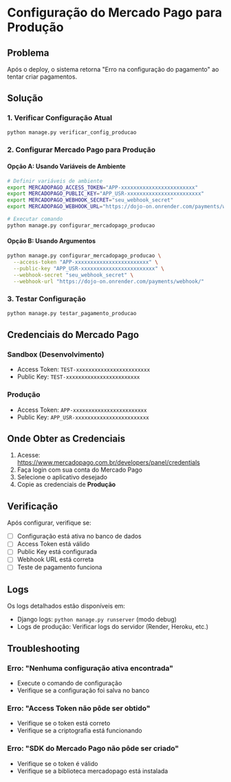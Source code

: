 # Configuração do Mercado Pago para Produção

## Problema
Após o deploy, o sistema retorna "Erro na configuração do pagamento" ao tentar criar pagamentos.

## Solução

### 1. Verificar Configuração Atual
```bash
python manage.py verificar_config_producao
```

### 2. Configurar Mercado Pago para Produção

#### Opção A: Usando Variáveis de Ambiente
```bash
# Definir variáveis de ambiente
export MERCADOPAGO_ACCESS_TOKEN="APP-xxxxxxxxxxxxxxxxxxxxxxxx"
export MERCADOPAGO_PUBLIC_KEY="APP_USR-xxxxxxxxxxxxxxxxxxxxxxxx"
export MERCADOPAGO_WEBHOOK_SECRET="seu_webhook_secret"
export MERCADOPAGO_WEBHOOK_URL="https://dojo-on.onrender.com/payments/webhook/"

# Executar comando
python manage.py configurar_mercadopago_producao
```

#### Opção B: Usando Argumentos
```bash
python manage.py configurar_mercadopago_producao \
  --access-token "APP-xxxxxxxxxxxxxxxxxxxxxxxx" \
  --public-key "APP_USR-xxxxxxxxxxxxxxxxxxxxxxxx" \
  --webhook-secret "seu_webhook_secret" \
  --webhook-url "https://dojo-on.onrender.com/payments/webhook/"
```

### 3. Testar Configuração
```bash
python manage.py testar_pagamento_producao
```

## Credenciais do Mercado Pago

### Sandbox (Desenvolvimento)
- Access Token: `TEST-xxxxxxxxxxxxxxxxxxxxxxxx`
- Public Key: `TEST-xxxxxxxxxxxxxxxxxxxxxxxx`

### Produção
- Access Token: `APP-xxxxxxxxxxxxxxxxxxxxxxxx`
- Public Key: `APP_USR-xxxxxxxxxxxxxxxxxxxxxxxx`

## Onde Obter as Credenciais

1. Acesse: https://www.mercadopago.com.br/developers/panel/credentials
2. Faça login com sua conta do Mercado Pago
3. Selecione o aplicativo desejado
4. Copie as credenciais de **Produção**

## Verificação

Após configurar, verifique se:
- [ ] Configuração está ativa no banco de dados
- [ ] Access Token está válido
- [ ] Public Key está configurada
- [ ] Webhook URL está correta
- [ ] Teste de pagamento funciona

## Logs

Os logs detalhados estão disponíveis em:
- Django logs: `python manage.py runserver` (modo debug)
- Logs de produção: Verificar logs do servidor (Render, Heroku, etc.)

## Troubleshooting

### Erro: "Nenhuma configuração ativa encontrada"
- Execute o comando de configuração
- Verifique se a configuração foi salva no banco

### Erro: "Access Token não pôde ser obtido"
- Verifique se o token está correto
- Verifique se a criptografia está funcionando

### Erro: "SDK do Mercado Pago não pôde ser criado"
- Verifique se o token é válido
- Verifique se a biblioteca mercadopago está instalada
